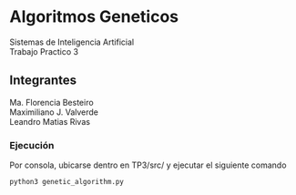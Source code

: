 # Algoritmos Geneticos

Sistemas de Inteligencia Artificial <br />
Trabajo Practico 3


## Integrantes

Ma. Florencia Besteiro <br />
Maximiliano J. Valverde <br />
Leandro Matias Rivas

### Ejecución

Por consola, ubicarse dentro en TP3/src/ y ejecutar el siguiente comando <br />

```
python3 genetic_algorithm.py
```
